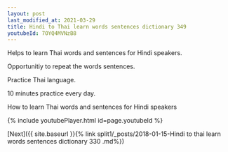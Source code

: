 ```yaml
---
layout: post
last_modified_at: 2021-03-29
title: Hindi to Thai learn words sentences dictionary 349 
youtubeId: 7OYQ4MVNzB8
---
```

 
 
Helps to learn Thai words and sentences for Hindi speakers.

Opportunitiy to repeat the words sentences. 

Practice Thai language. 
 
10 minutes practice every day. 
 
How to learn Thai words and sentences for Hindi speakers 
 
{% include youtubePlayer.html id=page.youtubeId %}
 
 
[Next]({{ site.baseurl }}{% link  split1/_posts/2018-01-15-Hindi to thai learn words sentences dictionary 330 .md%})
 
